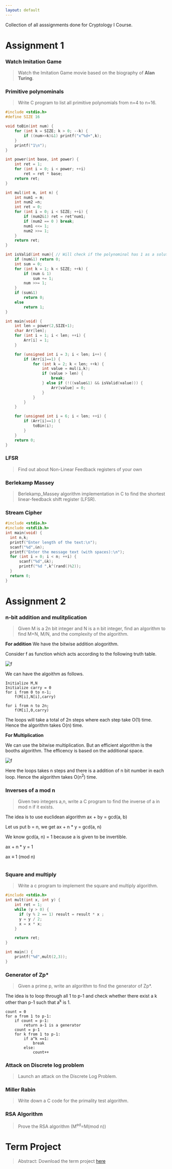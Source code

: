 ```yaml
---
layout: default
---
```


Collection of all asssignments done for Cryptology I Course. 
# Assignment 1

### Watch Imitation Game
> Watch the Imitation Game movie based on the biography of **Alan Turing**.

### Primitive polynominals

> Write C program to list all primitive polynomials from n=4 to n=16.

```c
#include <stdio.h>
#define SIZE 16

void toBin(int num) {
	for (int k = SIZE; k > 0; --k) {
		if ((num>>k)&1) printf("x^%d+",k);
	}
	printf("1\n");
}

int power(int base, int power) {
	int ret = 1;
	for (int i = 0; i < power; ++i) 
		ret = ret * base;
	return ret;
}

int mul(int m, int n) {
	int num1 = m;
	int num2 =n;
	int ret = 0;
	for (int i = 0; i < SIZE; ++i) {
		if (num2&1) ret = ret^num1;
		if (num2 == 0 ) break;
		num1 <<= 1;
		num2 >>= 1;
	}
	return ret;
}

int isValid(int num){ // Will check if the polynominal has 1 as a solution.
	if (num&1) return 0;
	int sum = 0;
	for (int k = 1; k < SIZE; ++k) {
		if (num & 1)
			sum += 1;
		num >>= 1;
	}
	if (sum&1)
		return 0;
	else
		return 1;
}

int main(void) {
	int len = power(2,SIZE+1);
	char Arr[len];
	for (int i = 1; i < len; ++i) {
		Arr[i] = 1;
	}

	for (unsigned int i = 3; i < len; i++) {
		if (Arr[i]==1) {
			for (int k = 2; k < len; ++k) {
				int value = mul(i,k);
				if (value > len) {
					break;
				} else if (!((value&1) && isValid(value))) {
					Arr[value] = 0;
				}
			}
		}
	}

	for (unsigned int i = 6; i < len; ++i) {
		if (Arr[i]==1) {
			toBin(i);
		}
	}
	return 0;
}
```
### LFSR
> Find out about Non-Linear Feedback registers of your own

### Berlekamp Massey

> Berlekamp_Massey algorithm implementation in C to find the shortest linear-feedback shift register (LFSR).

### Stream Cipher

```c
#include <stdio.h>
#include <stdlib.h>  
int main(void) {
  int n,k;
  printf("Enter length of the text:\n");
  scanf("%d",&n);
  printf("Enter the message text (with spaces):\n");
  for (int i = 0; i < n; ++i) {
      scanf("%d",&k);
      printf("%d ",k^(rand()%2));
  }
  return 0;
}

```
# Assignment 2

### n-bit addition and mulitplication
> Given M is a 2n bit integer and N is a n bit integer, find an algorithm to find M+N, M/N, and the complexity of the algorithm.

**For addition**
We have the bitwise addition alogorithm.

Consider f as function which acts according to the following
truth table.

![f](Assignment3/img_220621_2143_41.png)

We can have the algoithm as follows.

```
Initialize M,N
Initialize carry = 0
for i from 0 to n-1;
	f(M[i],N[i],carry)

for i from n to 2n;
	f(M[i],0,carry)
```	

The loops will take a total of 2n steps where each step take O(1) time.
Hence the algorithm takes O(n) time.

**For Multiplication**

We can use the bitwise multiplication. But an efficient algorithm is the
booths algorithm. The efficency is based on the additional space.

![f](Assignment3/img_220621_2146_03.png)

Here the loops takes n steps and there is a addition of n bit number in each
loop. Hence the algorithm takes O(n<sup>2</sup>) time.

### Inverses of a mod n
> Given two integers a,n, write a C program to find the inverse of a in mod n if it exists.

The idea is to use euclidean algorithm 
ax + by = gcd(a, b)

Let us put b = n, we get
  ax + n * y = gcd(a, n)
  
We know gcd(a, n) = 1 because
a is given to be invertible.

  ax + n * y = 1
  
 ax  ≡ 1 (mod n)
 
 ```
 ```
 
### Square and multiply
> Write a c program to implement the square and multiply algorithm.

```c
#include <stdio.h>
int mult(int x, int y) {
    int ret = 1;
    while (y > 0) {
      if (y % 2 == 1) result = result * x ;
      y = y / 2;
      x = x * x;
    }

    return ret;
}

int main() {
	printf("%d",mult(2,3));
}
```

### Generator of Zp*
> Given a prime p, write an algorithm to find the generator of Zp*.

The idea is to loop through all 1 to p-1 and check whether there exist
a k other than p-1 such that a<sup>k</sup> is 1.

```
count = 0
for a from 1 to p-1:
	if count = p-1:
		return a-1 is a generator
	count = p-1
	for k from 1 to p-1:
		if a^k ==1:
			break
		else:
			count++
```

### Attack on Discrete log problem
> Launch an attack on the Discrete Log Problem.

### Miller Rabin
> Write down a C code for the primality test algorithm.

### RSA Algorithm
> Prove the RSA algorithm (M<sup>ed</sup>=M(mod n))

# Term Project
> Abstract:
Download the term project [here]()
